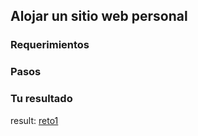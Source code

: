 ## Alojar un sitio web personal
### Requerimientos
### Pasos 
### Tu resultado
result: [reto1](https://external-content.duckduckgo.com/iu/?u=https%3A%2F%2Ftse1.mm.bing.net%2Fth%3Fid%3DOIP.4ypLHNQ7fchOh0Vmy6RU6gHaEC%26pid%3DApi&f=1&ipt=6e5ec85b508236717ca38d5b5478dfe312f6e54c4c71a3f5e01d17587b2c00ce)
